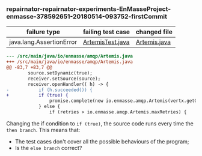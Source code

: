 ### repairnator-repairnator-experiments-EnMasseProject-enmasse-378592651-20180514-093752-firstCommit

| failure type | failing test case | changed file |
|--------------|-------------------|--------------|
| java.lang.AssertionError | [ArtemisTest.java](https://github.com/dginelli/repairnator-experiments-jkali-one-failing-test-case/blob/264c0730fa98673eb06a24fe0c28c8398cf77cdf/amqp-utils/src/test/java/io/enmasse/amqp/ArtemisTest.java#L43) | [Artemis.java](https://github.com/dginelli/repairnator-experiments-jkali-one-failing-test-case/blob/264c0730fa98673eb06a24fe0c28c8398cf77cdf/amqp-utils/src/main/java/io/enmasse/amqp/Artemis.java#L103)|

``` diff
--- /src/main/java/io/enmasse/amqp/Artemis.java
+++ /src/main/java/io/enmasse/amqp/Artemis.java
@@ -83,7 +83,7 @@
 		source.setDynamic(true);
 		receiver.setSource(source);
 		receiver.openHandler(( h) -> {
-			if (h.succeeded()) {
+			if (true) {
 				promise.complete(new io.enmasse.amqp.Artemis(vertx.getOrCreateContext(), connection, sender, receiver, h.result().getRemoteSource().getAddress(), replies));
 			} else {
 				if (retries > io.enmasse.amqp.Artemis.maxRetries) {

```

Changing the if condition to `if (true)`, the source code runs every time the `then branch`. This means that:
  
- The test cases don't cover all the possible behaviours of the program;
- Is the `else branch` correct?






